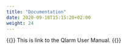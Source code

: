 ```yaml
---
title: "Documentation"
date: 2020-09-18T15:15:20+02:00
weight: 24
---
```

{{<lead>}}
This is link to the Qlarm User Manual.
{{</lead>}}
